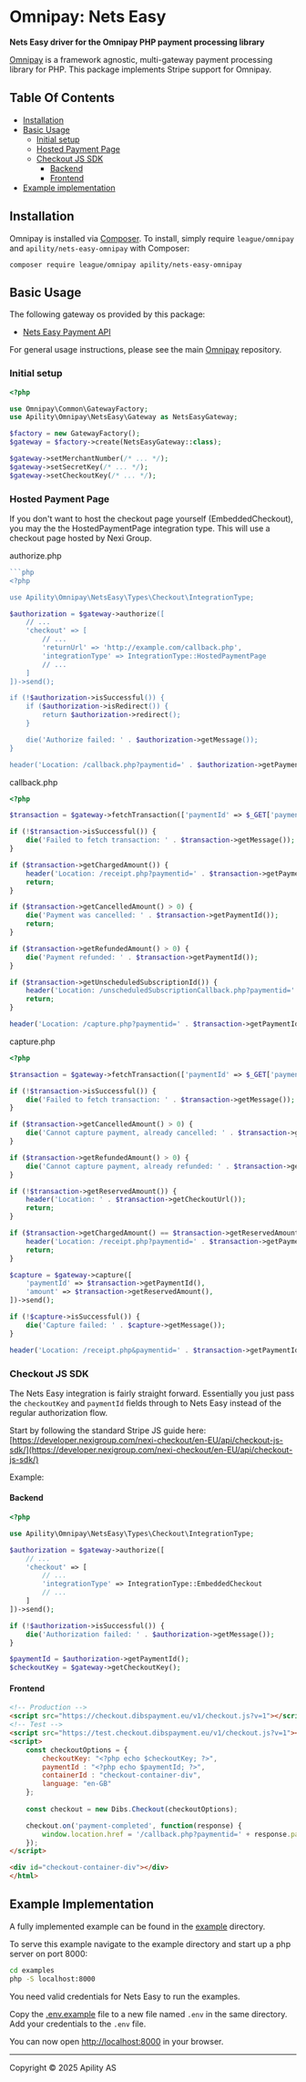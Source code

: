 # Omnipay: Nets Easy

**Nets Easy driver for the Omnipay PHP payment processing library**

[Omnipay](https://github.com/thephpleague/omnipay) is a framework agnostic, multi-gateway payment
processing library for PHP. This package implements Stripe support for Omnipay.

## Table Of Contents
* [Installation](#installation)
* [Basic Usage](#basic-usage)
    * [Initial setup](#initial-setup)
    * [Hosted Payment Page](#hosted-payment-page)
    * [Checkout JS SDK](#checkout-js-sdk)
        * [Backend](#backend)
        * [Frontend](#frontend)
* [Example implementation](#example-implementation)

## Installation

Omnipay is installed via [Composer](http://getcomposer.org/). To install, simply require `league/omnipay` and `apility/nets-easy-omnipay` with Composer:

```
composer require league/omnipay apility/nets-easy-omnipay
```

## Basic Usage

The following gateway os provided by this package:

* [Nets Easy Payment API](https://developer.nexigroup.com/nexi-checkout/en-EU/api/payment-v1/)

For general usage instructions, please see the main [Omnipay](https://github.com/thephpleague/omnipay)
repository.

### Initial setup

```php
<?php

use Omnipay\Common\GatewayFactory;
use Apility\Omnipay\NetsEasy\Gateway as NetsEasyGateway;

$factory = new GatewayFactory();
$gateway = $factory->create(NetsEasyGateway::class);

$gateway->setMerchantNumber(/* ... */);
$gateway->setSecretKey(/* ... */);
$gateway->setCheckoutKey(/* ... */);
```

### Hosted Payment Page

If you don't want to host the checkout page yourself (EmbeddedCheckout), you may the the HostedPaymentPage integration type.
This will use a checkout page hosted by Nexi Group.

authorize.php
```php
```php
<?php

use Apility\Omnipay\NetsEasy\Types\Checkout\IntegrationType;

$authorization = $gateway->authorize([
    // ...
    'checkout' => [
        // ...
        'returnUrl' => 'http://example.com/callback.php',
        'integrationType' => IntegrationType::HostedPaymentPage
        // ...
    ]
])->send();

if (!$authorization->isSuccessful()) {
    if ($authorization->isRedirect()) {
        return $authorization->redirect();
    }

    die('Authorize failed: ' . $authorization->getMessage());
}

header('Location: /callback.php?paymentid=' . $authorization->getPaymentId());
```

callback.php
```php
<?php

$transaction = $gateway->fetchTransaction(['paymentId' => $_GET['paymentid']])->send();

if (!$transaction->isSuccessful()) {
    die('Failed to fetch transaction: ' . $transaction->getMessage());
}

if ($transaction->getChargedAmount()) {
    header('Location: /receipt.php?paymentid=' . $transaction->getPaymentId());
    return;
}

if ($transaction->getCancelledAmount() > 0) {
    die('Payment was cancelled: ' . $transaction->getPaymentId());
    return;
}

if ($transaction->getRefundedAmount() > 0) {
    die('Payment refunded: ' . $transaction->getPaymentId());
}

if ($transaction->getUnscheduledSubscriptionId()) {
    header('Location: /unscheduledSubscriptionCallback.php?paymentid=' . $transaction->getPaymentId());
    return;
}

header('Location: /capture.php?paymentid=' . $transaction->getPaymentId());
```

capture.php
```php
<?php

$transaction = $gateway->fetchTransaction(['paymentId' => $_GET['paymentid']])->send();

if (!$transaction->isSuccessful()) {
    die('Failed to fetch transaction: ' . $transaction->getMessage());
}

if ($transaction->getCancelledAmount() > 0) {
    die('Cannot capture payment, already cancelled: ' . $transaction->getPaymentId());
}

if ($transaction->getRefundedAmount() > 0) {
    die('Cannot capture payment, already refunded: ' . $transaction->getPaymentId());
}

if (!$transaction->getReservedAmount()) {
    header('Location: ' . $transaction->getCheckoutUrl());
    return;
}

if ($transaction->getChargedAmount() == $transaction->getReservedAmount()) {
    header('Location: /receipt.php?paymentid=' . $transaction->getPaymentId());
    return;
}

$capture = $gateway->capture([
    'paymentId' => $transaction->getPaymentId(),
    'amount' => $transaction->getReservedAmount(),
])->send();

if (!$capture->isSuccessful()) {
    die('Capture failed: ' . $capture->getMessage());
}

header('Location: /receipt.php&paymentid=' . $transaction->getPaymentId());
```

### Checkout JS SDK

The Nets Easy integration is fairly straight forward. Essentially you just pass
the `checkoutKey` and `paymentId` fields through to Nets Easy instead of the regular authorization flow.

Start by following the standard Stripe JS guide here:
[https://developer.nexigroup.com/nexi-checkout/en-EU/api/checkout-js-sdk/](https://developer.nexigroup.com/nexi-checkout/en-EU/api/checkout-js-sdk/)

Example:

#### Backend
```php
<?php

use Apility\Omnipay\NetsEasy\Types\Checkout\IntegrationType;

$authorization = $gateway->authorize([
    // ...
    'checkout' => [
        // ...
        'integrationType' => IntegrationType::EmbeddedCheckout
        // ...
    ]
])->send();

if (!$authorization->isSuccessful()) {
    die('Authorization failed: ' . $authorization->getMessage());
}

$paymentId = $authorization->getPaymentId();
$checkoutKey = $gateway->getCheckoutKey();
```

#### Frontend
```html
<!-- Production -->
<script src="https://checkout.dibspayment.eu/v1/checkout.js?v=1"></script>
<!-- Test -->
<script src="https://test.checkout.dibspayment.eu/v1/checkout.js?v=1"></script>
<script>
    const checkoutOptions = {
        checkoutKey: "<?php echo $checkoutKey; ?>",
        paymentId : "<?php echo $paymentId; ?>",
        containerId : "checkout-container-div",
        language: "en-GB"
    };
    
    const checkout = new Dibs.Checkout(checkoutOptions);

    checkout.on('payment-completed', function(response) {
        window.location.href = '/callback.php?paymentid=' + response.paymentId;
    });
</script>

<div id="checkout-container-div"></div>
</html>
```

## Example Implementation

A fully implemented example can be found in the [example](/example) directory.

To serve this example navigate to the example directory and start up a php server on port 8000:

```bash
cd examples
php -S localhost:8000
```

You need valid credentials for Nets Easy to run the examples.

Copy the [.env.example](/example/.env.example) file to a new file named `.env` in the same directory. Add your credentials to the `.env` file.

You can now open [http://localhost:8000](http://localhost:8000) in your browser.

---

Copyright &copy; 2025 Apility AS